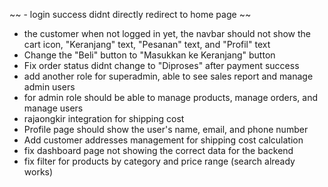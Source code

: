 ~~ - login success didnt directly redirect to home page ~~
- the customer when not logged in yet, the navbar should not show the cart icon, "Keranjang" text, "Pesanan" text, and "Profil" text
- Change the "Beli" button to "Masukkan ke Keranjang" button
- Fix order status didnt change to "Diproses" after payment success
- add another role for superadmin, able to see sales report and manage admin users
- for admin role should be able to manage products, manage orders, and manage users
- rajaongkir integration for shipping cost
- Profile page should show the user's name, email, and phone number
- Add customer addresses management for shipping cost calculation
- fix dashboard page not showing the correct data for the backend
- fix filter for products by category and price range (search already works)
   